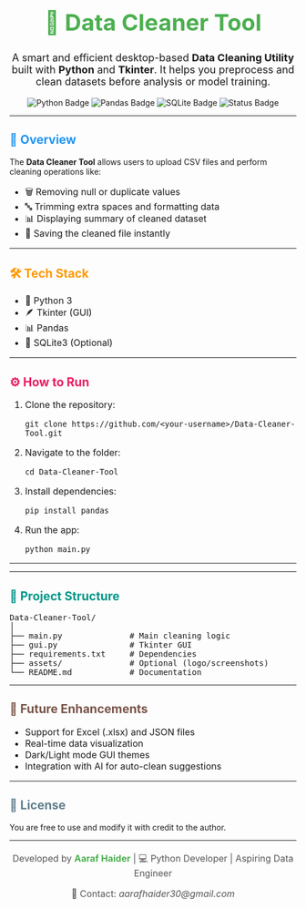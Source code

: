 <h1 align="center" style="color:#4CAF50; font-size:40px;">🧹 Data Cleaner Tool</h1>

<p align="center" style="font-size:18px;">
A smart and efficient desktop-based <b>Data Cleaning Utility</b> built with <b>Python</b> and <b>Tkinter</b>.  
It helps you preprocess and clean datasets before analysis or model training.
</p>

<p align="center">
  <img src="https://img.shields.io/badge/Python-3.10%2B-blue" alt="Python Badge"/>
  <img src="https://img.shields.io/badge/Pandas-Library-green" alt="Pandas Badge"/>
  <img src="https://img.shields.io/badge/SQLite-Database-lightgrey" alt="SQLite Badge"/>
  <img src="https://img.shields.io/badge/Status-Complete-brightgreen" alt="Status Badge"/>
</p>

<hr/>

<h2 style="color:#2196F3;">🚀 Overview</h2>
<p>
The <b>Data Cleaner Tool</b> allows users to upload CSV files and perform cleaning operations like:
</p>

<ul style="font-size:16px;">
  <li>🗑️ Removing null or duplicate values</li>
  <li>🔤 Trimming extra spaces and formatting data</li>
  <li>📊 Displaying summary of cleaned dataset</li>
  <li>💾 Saving the cleaned file instantly</li>
</ul>

<hr/>

<h2 style="color:#FF9800;">🛠️ Tech Stack</h2>
<ul style="font-size:16px;">
  <li>🐍 Python 3</li>
  <li>🪶 Tkinter (GUI)</li>
  <li>📊 Pandas</li>
  <li>💾 SQLite3 (Optional)</li>
</ul>

<hr/>

<h2 style="color:#E91E63;">⚙️ How to Run</h2>
<ol style="font-size:16px;">
  <li>Clone the repository:
    <pre><code>git clone https://github.com/&lt;your-username&gt;/Data-Cleaner-Tool.git</code></pre>
  </li>
  <li>Navigate to the folder:
    <pre><code>cd Data-Cleaner-Tool</code></pre>
  </li>
  <li>Install dependencies:
    <pre><code>pip install pandas</code></pre>
  </li>
  <li>Run the app:
    <pre><code>python main.py</code></pre>
  </li>
</ol>

<hr/>


<hr/>

<h2 style="color:#009688;">📁 Project Structure</h2>

<pre>
Data-Cleaner-Tool/
│
├── main.py              # Main cleaning logic
├── gui.py               # Tkinter GUI
├── requirements.txt     # Dependencies
├── assets/              # Optional (logo/screenshots)
└── README.md            # Documentation
</pre>

<hr/>

<h2 style="color:#795548;">🌟 Future Enhancements</h2>
<ul style="font-size:16px;">
  <li>Support for Excel (.xlsx) and JSON files</li>
  <li>Real-time data visualization</li>
  <li>Dark/Light mode GUI themes</li>
  <li>Integration with AI for auto-clean suggestions</li>
</ul>

<hr/>

<h2 style="color:#607D8B;">📜 License</h2>
<p>You are free to use and modify it with credit to the author.</p>

<hr/>

<footer align="center" style="margin-top:20px; font-size:16px; color:#555;">
  <p>Developed by <b style="color:#4CAF50;">Aaraf Haider</b> | 💻 Python Developer | Aspiring Data Engineer</p>
  <p>📧 Contact: <i>aarafhaider30@gmail.com</i></p>
</footer>
